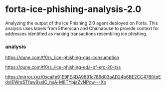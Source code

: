 # forta-ice-phishing-analysis-2.0

Analyzing the output of the Ice Phishing 2.0 agent deployed on Forta. This analysis uses labels from Etherscan and Chainabuse to provide context for addresses identified as making transactions resembling ice phishing.

### analysis

https://dune.com/tf0rs_/ice-phishing-gas-consumption

https://dune.com/tf0rs_/ice-phishing-eda-of-erc-20-txs

https://mirror.xyz/0xcaFe91E9FE4DA9891c786d03aAD24b6BE2CC478f/tqEdxIEWrqSTfawBsslC_hsA-M8TYpjaZvNPcw---Xo


